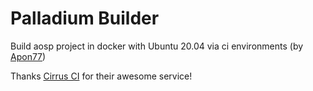 # Palladium Builder
Build aosp project in docker with Ubuntu 20.04 via ci environments (by [Apon77](https://github.com/Apon77))

Thanks [Cirrus CI](https://cirrus-ci.com/) for their awesome service!